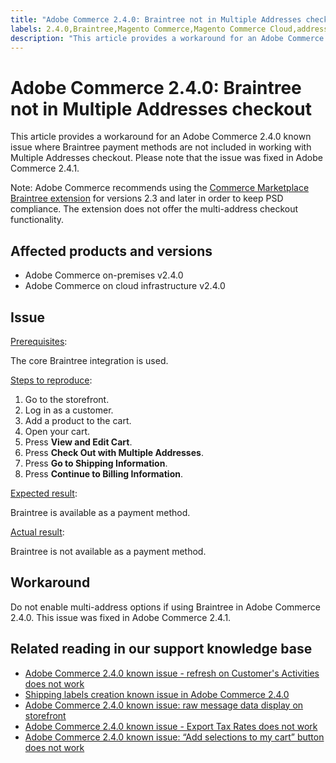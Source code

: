 ```yaml
---
title: "Adobe Commerce 2.4.0: Braintree not in Multiple Addresses checkout"
labels: 2.4.0,Braintree,Magento Commerce,Magento Commerce Cloud,address,checkout,known issues,payment,payment method,troubleshooting,Adobe Commerce,cloud infrastructure,on-premises
description: "This article provides a workaround for an Adobe Commerce 2.4.0 known issue where Braintree payment methods are not included in working with Multiple Addresses checkout. Please note that the issue was fixed in Adobe Commerce 2.4.1."
---
```


# Adobe Commerce 2.4.0: Braintree not in Multiple Addresses checkout

This article provides a workaround for an Adobe Commerce 2.4.0 known issue where Braintree payment methods are not included in working with Multiple Addresses checkout. Please note that the issue was fixed in Adobe Commerce 2.4.1.

Note: Adobe Commerce recommends using the [Commerce Marketplace Braintree extension](https://marketplace.magento.com/paypal-module-braintree.html) for versions 2.3 and later in order to keep PSD compliance. The extension does not offer the multi-address checkout functionality.

## Affected products and versions

* Adobe Commerce on-premises v2.4.0
* Adobe Commerce on cloud infrastructure v2.4.0

## Issue

<u>Prerequisites</u>:

The core Braintree integration is used.

<u>Steps to reproduce</u>:

1. Go to the storefront.
1. Log in as a customer.
1. Add a product to the cart.
1. Open your cart.
1. Press **View and Edit Cart**.
1. Press **Check Out with Multiple Addresses**.
1. Press **Go to Shipping Information**.
1. Press **Continue to Billing Information**.

<u>Expected result</u>:

Braintree is available as a payment method.

<u>Actual result</u>:

Braintree is not available as a payment method.

## Workaround

Do not enable multi-address options if using Braintree in Adobe Commerce 2.4.0. This issue was fixed in Adobe Commerce 2.4.1.

## Related reading in our support knowledge base

* [Adobe Commerce 2.4.0 known issue - refresh on Customer's Activities does not work](https://support.magento.com/hc/en-us/articles/360046091332)
* [Shipping labels creation known issue in Adobe Commerce 2.4.0](https://support.magento.com/hc/en-us/articles/360046750171-Shipping-labels-creation-known-issue-in-Magento-2-4-0)
* [Adobe Commerce 2.4.0 known issue: raw message data display on storefront](https://support.magento.com/hc/en-us/articles/360045804332)
* [Adobe Commerce 2.4.0 known issue - Export Tax Rates does not work](https://support.magento.com/hc/en-us/articles/360045850032)
* [Adobe Commerce 2.4.0 known issue: “Add selections to my cart” button does not work](https://support.magento.com/hc/en-us/articles/360045838312-Magento-2-4-0-known-issue-Add-selections-to-my-cart-button-does-not-work) 

